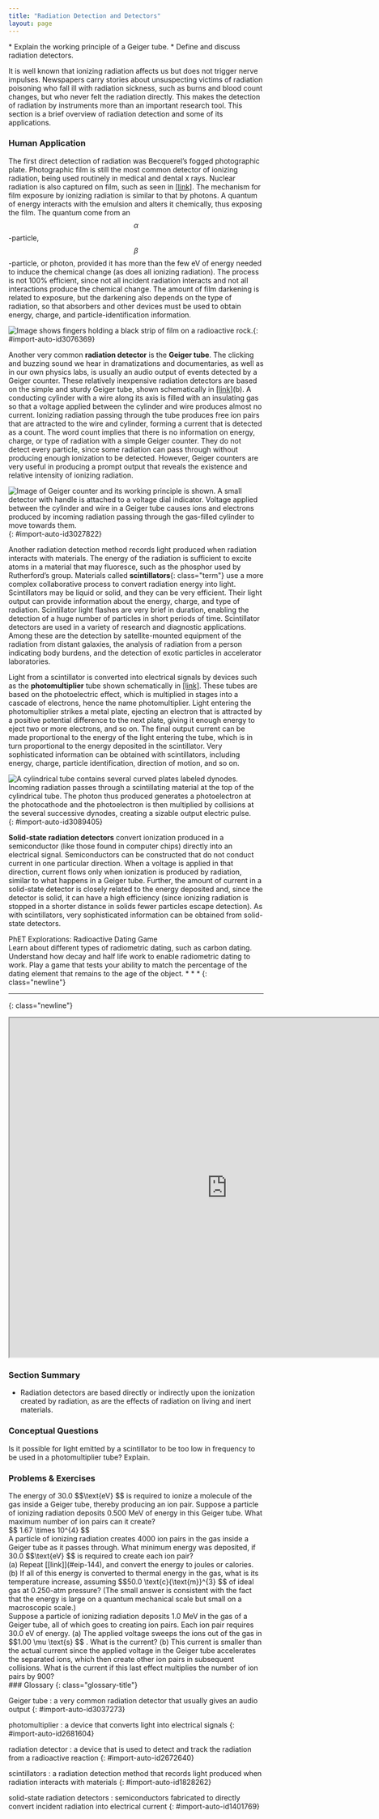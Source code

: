 ```yaml
---
title: "Radiation Detection and Detectors"
layout: page
---
```



<div class="abstract" markdown="1">
* Explain the working principle of a Geiger tube.
* Define and discuss radiation detectors.
</div>

It is well known that ionizing radiation affects us but does not trigger nerve impulses. Newspapers carry stories about unsuspecting victims of radiation poisoning who fall ill with radiation sickness, such as burns and blood count changes, but who never felt the radiation directly. This makes the detection of radiation by instruments more than an important research tool. This section is a brief overview of radiation detection and some of its applications.

### Human Application

The first direct detection of radiation was Becquerel’s fogged photographic plate. Photographic film is still the most common detector of ionizing radiation, being used routinely in medical and dental x rays. Nuclear radiation is also captured on film, such as seen in [\[link\]](#import-auto-id3076369). The mechanism for film exposure by ionizing radiation is similar to that by photons. A quantum of energy interacts with the emulsion and alters it chemically, thus exposing the film. The quantum come from an  $$\alpha  $$
-particle,  $$\beta  $$
-particle, or photon, provided it has more than the few eV of energy needed to induce the chemical change (as does all ionizing radiation). The process is not 100% efficient, since not all incident radiation interacts and not all interactions produce the chemical change. The amount of film darkening is related to exposure, but the darkening also depends on the type of radiation, so that absorbers and other devices must be used to obtain energy, charge, and particle-identification information.

![Image shows fingers holding a black strip of film on a radioactive rock.](../resources/Figure_32_02_01a.jpg "Film badges contain film similar to that used in  this dental x-ray film and is sandwiched between various absorbers to determine the penetrating ability of the radiation as well as the amount. (credit: Werneuchen, Wikimedia Commons)"){: #import-auto-id3076369}

Another very common **radiation detector** is the **Geiger tube**. The clicking and buzzing sound we hear in dramatizations and documentaries, as well as in our own physics labs, is usually an audio output of events detected by a Geiger counter. These relatively inexpensive radiation detectors are based on the simple and sturdy Geiger tube, shown schematically in [\[link\]](#import-auto-id3027822)(b). A conducting cylinder with a wire along its axis is filled with an insulating gas so that a voltage applied between the cylinder and wire produces almost no current. Ionizing radiation passing through the tube produces free ion pairs that are attracted to the wire and cylinder, forming a current that is detected as a count. The word count implies that there is no information on energy, charge, or type of radiation with a simple Geiger counter. They do not detect every particle, since some radiation can pass through without producing enough ionization to be detected. However, Geiger counters are very useful in producing a prompt output that reveals the existence and relative intensity of ionizing radiation.

 ![Image of Geiger counter and its working principle is shown. A small detector with handle is attached to a voltage dial indicator. Voltage applied between the cylinder and wire in a Geiger tube causes ions and electrons produced by incoming radiation passing through the gas-filled cylinder to move towards them.](../resources/Figure_32_02_02a.jpg "(a) Geiger counters such as this one are used for prompt monitoring of radiation levels, generally giving only relative intensity and not identifying the type or energy of the radiation. (credit: TimVickers, Wikimedia Commons) (b) Voltage applied between the cylinder and wire in a Geiger tube causes ions and electrons produced by radiation passing through the gas-filled cylinder to move towards them. The resulting current is detected and registered as a count."){: #import-auto-id3027822}

Another radiation detection method records light produced when radiation interacts with materials. The energy of the radiation is sufficient to excite atoms in a material that may fluoresce, such as the phosphor used by Rutherford’s group. Materials called **scintillators**{: class="term"} use a more complex collaborative process to convert radiation energy into light. Scintillators may be liquid or solid, and they can be very efficient. Their light output can provide information about the energy, charge, and type of radiation. Scintillator light flashes are very brief in duration, enabling the detection of a huge number of particles in short periods of time. Scintillator detectors are used in a variety of research and diagnostic applications. Among these are the detection by satellite-mounted equipment of the radiation from distant galaxies, the analysis of radiation from a person indicating body burdens, and the detection of exotic particles in accelerator laboratories.

Light from a scintillator is converted into electrical signals by devices such as the **photomultiplier** tube shown schematically in [\[link\]](#import-auto-id3089405). These tubes are based on the photoelectric effect, which is multiplied in stages into a cascade of electrons, hence the name photomultiplier. Light entering the photomultiplier strikes a metal plate, ejecting an electron that is attracted by a positive potential difference to the next plate, giving it enough energy to eject two or more electrons, and so on. The final output current can be made proportional to the energy of the light entering the tube, which is in turn proportional to the energy deposited in the scintillator. Very sophisticated information can be obtained with scintillators, including energy, charge, particle identification, direction of motion, and so on.

 ![A cylindrical tube contains several curved plates labeled dynodes. Incoming radiation passes through a scintillating material at the top of the cylindrical tube. The photon thus produced generates a photoelectron at the photocathode and the photoelectron is then multiplied by collisions at the several successive dynodes, creating a sizable output electric pulse.](../resources/Figure_32_02_04a.jpg "Photomultipliers use the photoelectric effect on the photocathode to convert the light output of a scintillator into an electrical signal. Each successive dynode has a more-positive potential than the last and attracts the ejected electrons, giving them more energy. The number of electrons is thus multiplied at each dynode, resulting in an easily detected output current."){: #import-auto-id3089405}

**Solid-state radiation detectors** convert ionization produced in a semiconductor (like those found in computer chips) directly into an electrical signal. Semiconductors can be constructed that do not conduct current in one particular direction. When a voltage is applied in that direction, current flows only when ionization is produced by radiation, similar to what happens in a Geiger tube. Further, the amount of current in a solid-state detector is closely related to the energy deposited and, since the detector is solid, it can have a high efficiency (since ionizing radiation is stopped in a shorter distance in solids fewer particles escape detection). As with scintillators, very sophisticated information can be obtained from solid-state detectors.

<div class="note" data-has-label="true" id="eip-125" class="interactive" data-label="" markdown="1">
<div class="title">
PhET Explorations: Radioactive Dating Game
</div>
Learn about different types of radiometric dating, such as carbon dating. Understand how decay and half life work to enable radiometric dating to work. Play a game that tests your ability to match the percentage of the dating element that remains to the age of the object. * * *
{: class="newline"}

* * *
{: class="newline"}

<div class="media" data-alt="">
<iframe width="860" height="671.4" src="https://archive.cnx.org/specials/d709a8b0-068c-11e6-bcfb-f38266817c66/radioactive-dating-game/#sim-half-life"></iframe>
</div>
</div>

### Section Summary

* Radiation detectors are based directly or indirectly upon the ionization created by radiation, as are the effects of radiation on living and inert materials.

### Conceptual Questions

<div class="exercise" data-element-type="conceptual-questions">
<div class="problem" markdown="1">
Is it possible for light emitted by a scintillator to be too low in frequency to be used in a photomultiplier tube? Explain.

</div>
</div>

### Problems &amp; Exercises

<div class="exercise" data-element-type="problems-exercises">
<div class="problem" markdown="1">
The energy of 30.0  $$\text{eV} $$
 is required to ionize a molecule of the gas inside a Geiger tube, thereby producing an ion pair. Suppose a particle of ionizing radiation deposits 0.500 MeV of energy in this Geiger tube. What maximum number of ion pairs can it create?

</div>
<div class="solution" markdown="1">
 $$ 1.67 \times 10^{4}  $$
</div>
</div>

<div class="exercise" id="eip-144" data-element-type="problems-exercises">
<div class="problem" id="eip-573" markdown="1">
A particle of ionizing radiation creates 4000 ion pairs in the gas inside a Geiger tube as it passes through. What minimum energy was deposited, if 30.0  $$\text{eV} $$
 is required to create each ion pair?

</div>
</div>

<div class="exercise" id="eip-811" data-element-type="problems-exercises">
<div class="problem" id="eip-572" markdown="1">
(a) Repeat [[link]](#eip-144), and convert the energy to joules or calories. (b) If all of this energy is converted to thermal energy in the gas, what is its temperature increase, assuming  $$50.0 \text{c}{\text{m}}^{3} $$
 of ideal gas at 0.250-atm pressure? (The small answer is consistent with the fact that the energy is large on a quantum mechanical scale but small on a macroscopic scale.)

</div>
</div>

<div class="exercise" id="eip-405" data-element-type="problems-exercises">
<div class="problem" id="eip-351" markdown="1">
Suppose a particle of ionizing radiation deposits 1.0 MeV in the gas of a Geiger tube, all of which goes to creating ion pairs. Each ion pair requires 30.0 eV of energy. (a) The applied voltage sweeps the ions out of the gas in  $$1.00 \mu \text{s} $$
. What is the current? (b) This current is smaller than the actual current since the applied voltage in the Geiger tube accelerates the separated ions, which then create other ion pairs in subsequent collisions. What is the current if this last effect multiplies the number of ion pairs by 900?

</div>
</div>

<div class="glossary" markdown="1">
### Glossary
{: class="glossary-title"}

Geiger tube
: a very common radiation detector that usually gives an audio output
{: #import-auto-id3037273}

photomultiplier
: a device that converts light into electrical signals
{: #import-auto-id2681604}

radiation detector
: a device that is used to detect and track the radiation from a radioactive reaction
{: #import-auto-id2672640}

scintillators
: a radiation detection method that records light produced when radiation interacts with materials
{: #import-auto-id1828262}

solid-state radiation detectors
: semiconductors fabricated to directly convert incident radiation into electrical current
{: #import-auto-id1401769}

</div>
